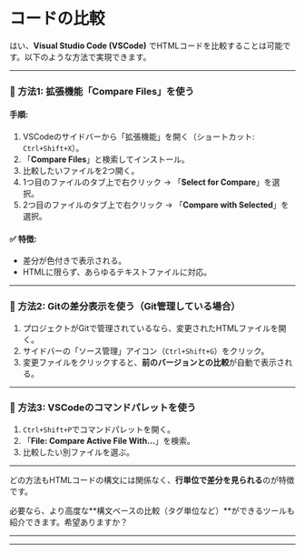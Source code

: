 # コードの比較

はい、**Visual Studio Code (VSCode)** でHTMLコードを比較することは可能です。以下のような方法で実現できます。

---

### 🔧 方法1: 拡張機能「**Compare Files**」を使う

#### 手順:

1. VSCodeのサイドバーから「拡張機能」を開く（ショートカット: `Ctrl+Shift+X`）。
2. 「**Compare Files**」と検索してインストール。
3. 比較したいファイルを2つ開く。
4. 1つ目のファイルのタブ上で右クリック → 「**Select for Compare**」を選択。
5. 2つ目のファイルのタブ上で右クリック → 「**Compare with Selected**」を選択。

#### ✅ 特徴:

* 差分が色付きで表示される。
* HTMLに限らず、あらゆるテキストファイルに対応。

---

### 🔧 方法2: Gitの差分表示を使う（Git管理している場合）

1. プロジェクトがGitで管理されているなら、変更されたHTMLファイルを開く。
2. サイドバーの「ソース管理」アイコン（`Ctrl+Shift+G`）をクリック。
3. 変更ファイルをクリックすると、**前のバージョンとの比較**が自動で表示される。

---

### 🔧 方法3: VSCodeのコマンドパレットを使う

1. `Ctrl+Shift+P`でコマンドパレットを開く。
2. 「**File: Compare Active File With...**」を検索。
3. 比較したい別ファイルを選ぶ。

---

どの方法もHTMLコードの構文には関係なく、**行単位で差分を見られる**のが特徴です。

必要なら、より高度な\*\*構文ベースの比較（タグ単位など）\*\*ができるツールも紹介できます。希望ありますか？

---
---

